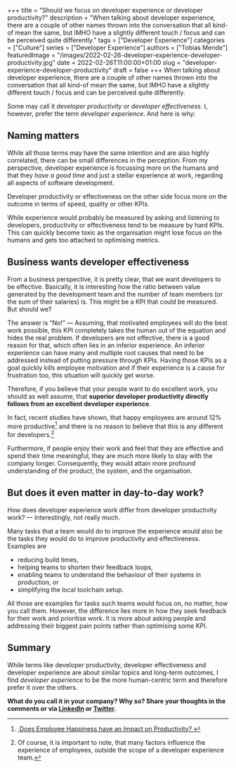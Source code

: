 +++ 
title = "Should we focus on developer experience or developer productivity?"
description = "When talking about developer experience, there are a couple of other names thrown into the conversation that all kind-of mean the same, but IMHO have a slightly different touch / focus and can be perceived quite differently."
tags = ["Developer Experience"]
categories = ["Culture"]
series = ["Developer Experience"]
authors = ["Tobias Mende"]
featuredImage = "/images/2022-02-26-developer-experience-developer-productivity.jpg"
date = 2022-02-26T11:00:00+01:00
slug = "developer-experience-developer-productivity"
draft = false
+++
When talking about developer experience, there are a couple of other names thrown into the conversation that all kind-of mean the same, but IMHO have a slightly different touch / focus and can be perceived quite differently.

Some may call it *developer productivity* or *developer effectiveness*. I, however, prefer the term *developer experience*. And here is why:

## Naming matters
While all those terms may have the same intention and are also highly correlated, there can be small differences in the perception. From my perspective, developer experience is focussing more on the humans and that they *have a good time* and just a stellar experience at work, regarding all aspects of software development.

Developer productivity or effectiveness on the other side focus more on the outcome in terms of speed, quality or other KPIs.

While experience would probably be measured by asking and listening to developers, productivity or effectiveness tend to be measure by hard KPIs. This can quickly become toxic as the organisation might lose focus on the humans and gets too attached to optimising metrics.

## Business wants developer effectiveness
From a business perspective, it is pretty clear, that we want developers to be effective. Basically, it is interesting how the ratio between value generated by the development team and the number of team members (or the sum of their salaries) is. This might be a KPI that could be measured. But should we?

The answer is “No!” — Assuming, that motivated employees will do the best work possible, this KPI completely takes the human out of the equation and hides the real problem. If developers are not effective, there is a good reason for that, which often lies in an inferior experience. An inferior experience can have many and multiple root causes that need to be addressed instead of putting pressure through KPIs. Having those KPIs as a goal quickly kills employee motivation and if their experience is a cause for frustration too, this situation will quickly get worse.

Therefore, if you believe that your people want to do excellent work, you should as well assume, that **superior developer productivity directly follows from an excellent developer experience**. 

In fact, recent studies have shown, that happy employees are around 12% more productive[^1] and there is no reason to believe that this is any different for developers.[^2]

[^1]: [ Does Employee Happiness have an Impact on Productivity? ](https://papers.ssrn.com/sol3/papers.cfm?abstract_id=3470734 "Does Employee Happiness have an Impact on Productivity?")
[^2]: Of course, it is important to note, that many factors influence the experience of employees, outside the scope of a developer experience team.

Furthermore, if people enjoy their work and feel that they are effective and spend their time meaningful, they are much more likely to stay with the company longer. Consequently, they would attain more profound understanding of the product, the system, and the organisation.

## But does it even matter in day-to-day work?
How does developer experience work differ from developer productivity work? — Interestingly, not really much. 

Many tasks that a team would do to improve the experience would also be the tasks they would do to improve productivity and effectiveness. Examples are

- reducing build times,
- helping teams to shorten their feedback loops,
- enabling teams to understand the behaviour of their systems in production, or
- simplifying the local toolchain setup.

All those are examples for tasks such teams would focus on, no matter, how you call them. However, the difference lies more in how they seek feedback for their work and prioritise work. It is more about asking people and addressing their biggest pain points rather than optimising some KPI.

## Summary
While terms like developer productivity, developer effectiveness and developer experience are about similar topics and long-term outcomes, I find *developer experience* to be the more human-centric term and therefore prefer it over the others.

**What do you call it in your company? Why so? Share your thoughts in the comments or via [LinkedIn](https://www.linkedin.com/in/tobiasmende/) or [Twitter](https://twitter.com/Tobias_Mende).**